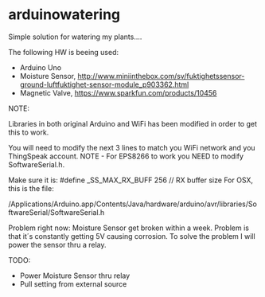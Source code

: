 # arduinowatering

Simple solution for watering my plants....

The following HW is beeing used:

-	Arduino Uno
-	Moisture Sensor, http://www.miniinthebox.com/sv/fuktighetssensor-ground-luftfuktighet-sensor-module_p903362.html
-	Magnetic Valve, https://www.sparkfun.com/products/10456

NOTE:

Libraries in both original Arduino and WiFi has been modified in order to get this to work.

You will need to modify the next 3 lines to match you WiFi network and you ThingSpeak account.
NOTE - For EPS8266 to work you NEED to modify SoftwareSerial.h.

Make sure it is: #define _SS_MAX_RX_BUFF 256 // RX buffer size
For OSX, this is the file:

/Applications/Arduino.app/Contents/Java/hardware/arduino/avr/libraries/SoftwareSerial/SoftwareSerial.h	


Problem right now:
Moisture Sensor get broken within a week. Problem is that it´s constantly getting 5V causing corrosion.
To solve the problem I will power the sensor thru a relay.


TODO:
-	Power Moisture Sensor thru relay
-	Pull setting from external source
